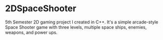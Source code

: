 # 2DSpaceShooter
5th Semester 2D gaming project I created in C++. It's a simple arcade-style Space Shooter game with three levels, multiple space ships, enemies, weapons, and power ups.
